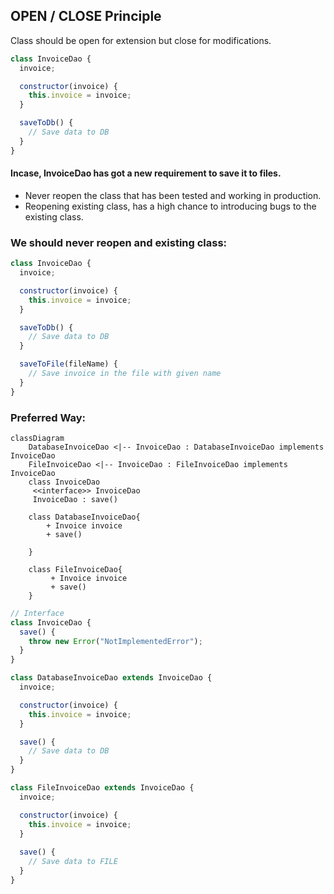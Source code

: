 ##  OPEN / CLOSE Principle

Class should be open for extension but close for modifications.
<br/>

```javascript
class InvoiceDao {
  invoice;

  constructor(invoice) {
    this.invoice = invoice;
  }

  saveToDb() {
    // Save data to DB
  }
}
```

#### Incase, InvoiceDao has got a new requirement to save it to files.
- Never reopen the class that has been tested and working in production.
- Reopening existing class, has a high chance to introducing bugs to the existing class.


### We should never reopen and existing class:

```javascript
class InvoiceDao {
  invoice;

  constructor(invoice) {
    this.invoice = invoice;
  }

  saveToDb() {
    // Save data to DB
  }

  saveToFile(fileName) {
    // Save invoice in the file with given name
  }
}
```

### Preferred Way: 


```mermaid 
classDiagram
    DatabaseInvoiceDao <|-- InvoiceDao : DatabaseInvoiceDao implements InvoiceDao
    FileInvoiceDao <|-- InvoiceDao : FileInvoiceDao implements InvoiceDao
    class InvoiceDao
     <<interface>> InvoiceDao
     InvoiceDao : save()

    class DatabaseInvoiceDao{
        + Invoice invoice
        + save()

    }

    class FileInvoiceDao{
         + Invoice invoice
         + save()
    }
```

```javascript
// Interface
class InvoiceDao {
  save() {
    throw new Error("NotImplementedError");
  }
}

class DatabaseInvoiceDao extends InvoiceDao {
  invoice;

  constructor(invoice) {
    this.invoice = invoice;
  }

  save() {
    // Save data to DB
  }
}

class FileInvoiceDao extends InvoiceDao {
  invoice;

  constructor(invoice) {
    this.invoice = invoice;
  }
  
  save() {
    // Save data to FILE
  }
}
```